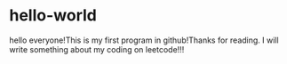 # hello-world
hello everyone!This is my first program in github!Thanks for reading.
I will write something about my coding on leetcode!!!
